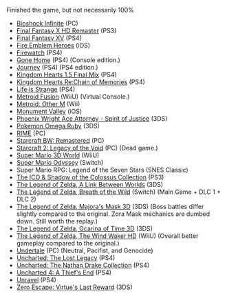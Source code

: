 Finished the game, but not necessarily 100%

- [Bioshock Infinite](http://www.metacritic.com/game/pc/bioshock-infinite) (PC)
- [Final Fantasy X HD Remaster](http://www.metacritic.com/game/playstation-4/final-fantasy-x-x-2-hd-remaster) (PS3)
- [Final Fantasy XV](http://www.metacritic.com/game/playstation-4/final-fantasy-xv) (PS4)
- [Fire Emblem Heroes](http://www.metacritic.com/game/ios/fire-emblem-heroes) (iOS)
- [Firewatch](http://www.metacritic.com/game/playstation-4/firewatch) (PS4)
- [Gone Home](http://www.metacritic.com/game/pc/gone-home) (PS4) (Console edition.)
- [Journey](http://www.metacritic.com/game/playstation-4/journey) (PS4) (PS4 edition.)
- [Kingdom Hearts 1.5 Final Mix](http://www.metacritic.com/game/playstation-4/kingdom-hearts-hd-i5-+-ii5-remix) (PS4)
- [Kingdom Hearts Re:Chain of Memories](http://www.metacritic.com/game/playstation-4/kingdom-hearts-hd-i5-+-ii5-remix) (PS4)
- [Life is Strange](http://www.metacritic.com/game/playstation-4/life-is-strange) (PS4)
- [Metroid Fusion](http://www.metacritic.com/game/game-boy-advance/metroid-fusion) (WiiU) (Virtual Console.)
- [Metroid: Other M](http://www.metacritic.com/game/wii/metroid-other-m) (Wii)
- [Monument Valley](http://www.metacritic.com/game/ios/monument-valley) (iOS)
- [Phoenix Wright Ace Attorney - Spirit of Justice](http://www.metacritic.com/game/3ds/phoenix-wright-ace-attorney-\--spirit-of-justice) (3DS)
- [Pokemon Omega Ruby](http://www.metacritic.com/game/3ds/pokemon-omega-ruby) (3DS)
- [RIME](http://www.metacritic.com/game/pc/rime) (PC)
- [Starcraft BW: Remastered](http://www.metacritic.com/game/pc/starcraft-remastered) (PC)
- [Starcraft 2: Legacy of the Void](http://www.metacritic.com/game/pc/starcraft-ii-legacy-of-the-void) (PC) (Dead game.)
- [Super Mario 3D World](http://www.metacritic.com/game/wii-u/super-mario-3d-world) (WiiU)
- [Super Mario Odyssey](http://www.metacritic.com/game/switch/super-mario-odyssey) (Switch)
- Super Mario RPG: Legend of the Seven Stars (SNES Classic)
- [The ICO & Shadow of the Colossus Collection](http://www.metacritic.com/game/playstation-3/the-ico-shadow-of-the-colossus-collection) (PS3)
- [The Legend of Zelda, A Link Between Worlds](http://www.metacritic.com/game/3ds/the-legend-of-zelda-a-link-between-worlds) (3DS)
- [The Legend of Zelda, Breath of the Wild](http://www.metacritic.com/game/switch/the-legend-of-zelda-breath-of-the-wild) (Switch) (Main Game + DLC 1 + DLC 2)
- [The Legend of Zelda, Majora's Mask 3D](http://www.metacritic.com/game/3ds/the-legend-of-zelda-majoras-mask-3d) (3DS) (Boss battles differ slightly compared to the original. Zora Mask mechanics are dumbed down. Still worth the replay.)
- [The Legend of Zelda, Ocarina of Time 3D](http://www.metacritic.com/game/3ds/the-legend-of-zelda-ocarina-of-time-3d) (3DS)
- [The Legend of Zelda, The Wind Waker HD](http://www.metacritic.com/game/wii-u/the-legend-of-zelda-the-wind-waker-hd) (WiiU) (Overall better gameplay compared to the original.)
- [Undertale](http://www.metacritic.com/game/pc/undertale) (PC) (Neutral, Pacifist, and Genocide)
- [Uncharted: The Lost Legacy](http://www.metacritic.com/game/playstation-4/uncharted-the-lost-legacy) (PS4)
- [Uncharted: The Nathan Drake Collection](http://www.metacritic.com/game/playstation-4/uncharted-the-nathan-drake-collection) (PS4)
- [Uncharted 4: A Thief's End](http://www.metacritic.com/game/playstation-4/uncharted-4-a-thiefs-end) (PS4)
- [Unravel](http://www.metacritic.com/game/playstation-4/unravel) (PS4)
- [Zero Escape: Virtue's Last Reward](http://www.metacritic.com/game/3ds/zero-escape-virtues-last-reward) (3DS)
